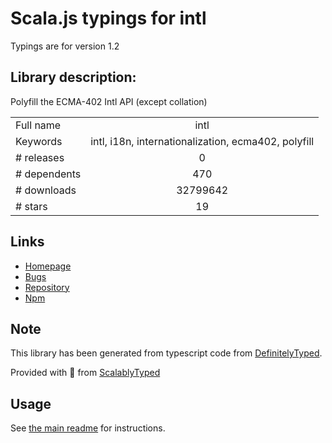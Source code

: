 
# Scala.js typings for intl

Typings are for version 1.2

## Library description:
Polyfill the ECMA-402 Intl API (except collation)

|                    |                 |
| ------------------ | :-------------: |
| Full name          | intl |
| Keywords           | intl, i18n, internationalization, ecma402, polyfill |
| # releases         | 0 |
| # dependents       | 470 |
| # downloads        | 32799642 |
| # stars            | 19 |

## Links
- [Homepage](https://github.com/andyearnshaw/Intl.js#readme)
- [Bugs](https://github.com/andyearnshaw/Intl.js/issues)
- [Repository](https://github.com/andyearnshaw/Intl.js)
- [Npm](https://www.npmjs.com/package/intl)
    


## Note
This library has been generated from typescript code from [DefinitelyTyped](https://definitelytyped.org).

Provided with :purple_heart: from [ScalablyTyped](https://github.com/oyvindberg/ScalablyTyped)

## Usage
See [the main readme](../../readme.md) for instructions.


